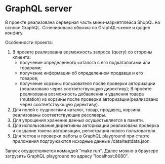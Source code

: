 # GraphQL server

В проекте реализована серверная часть мини-маркетплейса ShopQL на основе GraphQL. Сгненирована обвязка по GraphQL-схеме и qqlgen конфигу.

Особенности проекта:
1. В проекте реализована возможность запроса (query) со стороны клиента:
   - получение определенного каталога с его подкаталогами или товарами;
   - получение информации об определенном продавце и его товаров;
   - получение корзины пользователя после проверки авторизации (реализовано через соответствующую директиву);
  В проекте реализована возможность добавления и удаления товара (mutation) из корзины после проверки авторизации(реализовано через соответствующую директиву).
2. Для полей с сущностями каталог, товар, продавец, корзина реализованы соответствующие ресолверы.
3. Для упрощения хранение данных осущестьвляется в памяти.
4. Для использования директивны авторизации реализована проверка и создание токена авторизации, регистрация нового пользователя.
5. Для тестов и проверки работы в GraphQL playground при старте приложения подгружаются исходные данные /data/testdata.json.

Запуск осуществляется командой "make run". Далее можно в браузере загрузить GraphQL playground по адресу "localhost:8080".

